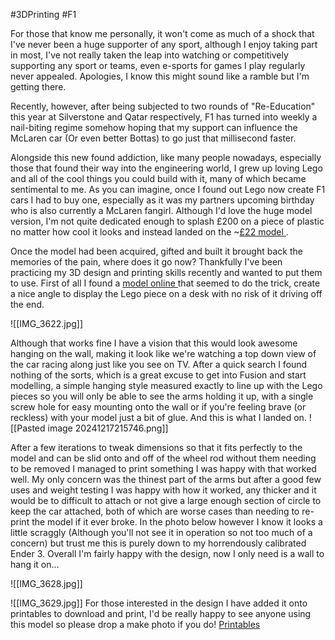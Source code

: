 #3DPrinting #F1

For those that know me personally, it won't come as much of a shock that I've never been a huge supporter of any sport, although I enjoy taking part in most, I've not really taken the leap into watching or competitively supporting any sport or teams, even e-sports for games I play regularly never appealed. Apologies, I know this might sound like a ramble but I'm getting there. 

Recently, however, after being subjected to two rounds of "Re-Education" this year at Silverstone and Qatar respectively, F1 has turned into weekly a nail-biting regime somehow hoping that my support can influence the McLaren car (Or even better Bottas) to go just that millisecond faster. 

Alongside this new found addiction, like many people nowadays, especially those that found their way into the engineering world, I grew up loving Lego and all of the cool things you could build with it, many of which became sentimental to me. As you can imagine, once I found out Lego now create F1 cars I had to buy one, especially as it was my partners upcoming birthday who is also currently a McLaren fangirl. Although I'd love the huge model version, I'm not quite dedicated enough to splash £200 on a piece of plastic no matter how cool it looks and instead landed on the ~[£22 model ](https://www.lego.com/en-gb/product/mclaren-f1-team-mcl38-race-car-77251).

Once the model had been acquired, gifted and built it brought back the memories of the pain, where does it go now? Thankfully I've been practicing my 3D design and printing skills recently and wanted to put them to use. First of all I found a [model online ](https://www.printables.com/model/1053428-lego-f1-display-stand) that seemed to do the trick, create a nice angle to display the Lego piece on a desk with no risk of it driving off the end.

![[IMG_3622.jpg]]

Although that works fine I have a vision that this would look awesome hanging on the wall, making it look like we're watching a top down view of the car racing along just like you see on TV. After a quick search I found nothing of the sorts, which is a great excuse to get into Fusion and start modelling, a simple hanging style measured exactly to line up with the Lego pieces so you will only be able to see the arms holding it up, with a single screw hole for easy mounting onto the wall or if you're feeling brave (or reckless) with your model just a bit of glue. And this is what I landed on.
![[Pasted image 20241217215746.png]]

After a few iterations to tweak dimensions so that it fits perfectly to the model and can be slid onto and off of the wheel rod without them needing to be removed I managed to print something I was happy with that worked well. My only concern was the thinest part of the arms but after a good few uses and weight testing I was happy with how it worked, any thicker and it would be to difficult to attach or not give a large enough section of circle to keep the car attached, both of which are worse cases than needing to re-print the model if it ever broke. In the photo below however I know it looks a little scraggly (Although you'll not see it in operation so not too much of a concern) but trust me this is purely down to my horrendously calibrated Ender 3. Overall I'm fairly happy with the design, now I only need is a wall to hang it on...


![[IMG_3628.jpg]]

![[IMG_3629.jpg]]
For those interested in the design I have added it onto printables to download and print, I'd be really happy to see anyone using this model so please drop a make photo if you do!
	[Printables](https://www.printables.com/model/1112224-f1-lego-race-car-small-vertical-mounting-plate)